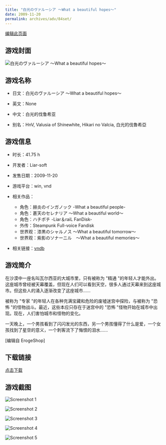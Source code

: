 ```yaml
---
title: "白光のヴァルーシア ～What a beautiful hopes～"
date: 2009-11-20
permalink: archives/adv/84set/
---
```

[编辑此页面](https://github.com/ACG-3/ADV3-source/blob/main/source/_posts/%E7%99%BD%E5%85%89%E3%81%AE%E3%83%B4%E3%82%A1%E3%83%AB%E3%83%BC%E3%82%B7%E3%82%A2%20%EF%BD%9EWhat%20a%20beautiful%20hopes%EF%BD%9E.md)

## 游戏封面

![白光のヴァルーシア ～What a beautiful hopes～](https://pan.timero.xyz/d/onedrive/img_lib_001/%E7%99%BD%E5%85%89%E3%81%AE%E3%83%B4%E3%82%A1%E3%83%AB%E3%83%BC%E3%82%B7%E3%82%A2%20%EF%BD%9EWhat%20a%20beautiful%20hopes%EF%BD%9E_cover.avif)


## 游戏名称

- 日文：白光のヴァルーシア ～What a beautiful hopes～
- 英文：None
- 中文：白光的伐鲁希亚

- 别名：HnV, Valusia of Shinewhite, Hikari no Valcia, 白光的伐魯希亞


## 游戏信息

- 时长：41.75 h
- 开发者：Liar-soft
- 发售日期：2009-11-20
- 游戏平台：win, vnd
- 相关作品：
   - 角色：赫炎のインガノック -What a beautiful people-
   - 角色：蒼天のセレナリア ～What a beautiful world～
   - 角色：ハチポチ -Liar＆raiL FanDisk-
   - 外传：Steampunk Full-voice Fandisk
   - 世界观：漆黒のシャルノス ～What a beautiful tomorrow～
   - 世界观：紫影のソナーニル　～What a beautiful memories～

- 相关链接：[vndb](https://vndb.org/v2390)


## 游戏简介

在沙漠中一座名叫瓦尔西亚的大城市里，只有被称为 "精通 "的年轻人才能外出。这座城市曾经被天幕覆盖，但现在人们可以看到天空，很多人通过天幕来到这座城市。但这些人的涌入逐渐改变了这座城市......

被称为 "专家 "的年轻人在各种充满宝藏和危险的废墟迷宫中探险，与被称为 "恐怖 "的怪物战斗。最近，这些本应只存在于迷宫中的 "恐怖 "怪物开始在城市中出现。现在，人们害怕城市和怪物的变化。

一天晚上，一个男孩看到了闪闪发光的东西，另一个男孩懂得了什么是爱，一个女孩找到了星空的意义，一个刺客流下了悔恨的泪水......

[编辑自 ErogeShop]


## 下载链接

[点击下载](https://pan.timero.xyz/onedrive/adv_lib_001/%E7%99%BD%E5%85%89%E3%81%AE%E3%83%B4%E3%82%A1%E3%83%AB%E3%83%BC%E3%82%B7%E3%82%A2%20%EF%BD%9EWhat%20a%20beautiful%20hopes%EF%BD%9E)


## 游戏截图


![Screenshot 1](https://pan.timero.xyz/d/onedrive/img_lib_001/%E7%99%BD%E5%85%89%E3%81%AE%E3%83%B4%E3%82%A1%E3%83%AB%E3%83%BC%E3%82%B7%E3%82%A2%20%EF%BD%9EWhat%20a%20beautiful%20hopes%EF%BD%9E_Screenshot_1.avif)

![Screenshot 2](https://pan.timero.xyz/d/onedrive/img_lib_001/%E7%99%BD%E5%85%89%E3%81%AE%E3%83%B4%E3%82%A1%E3%83%AB%E3%83%BC%E3%82%B7%E3%82%A2%20%EF%BD%9EWhat%20a%20beautiful%20hopes%EF%BD%9E_Screenshot_2.avif)

![Screenshot 3](https://pan.timero.xyz/d/onedrive/img_lib_001/%E7%99%BD%E5%85%89%E3%81%AE%E3%83%B4%E3%82%A1%E3%83%AB%E3%83%BC%E3%82%B7%E3%82%A2%20%EF%BD%9EWhat%20a%20beautiful%20hopes%EF%BD%9E_Screenshot_3.avif)

![Screenshot 4](https://pan.timero.xyz/d/onedrive/img_lib_001/%E7%99%BD%E5%85%89%E3%81%AE%E3%83%B4%E3%82%A1%E3%83%AB%E3%83%BC%E3%82%B7%E3%82%A2%20%EF%BD%9EWhat%20a%20beautiful%20hopes%EF%BD%9E_Screenshot_4.avif)

![Screenshot 5](https://pan.timero.xyz/d/onedrive/img_lib_001/%E7%99%BD%E5%85%89%E3%81%AE%E3%83%B4%E3%82%A1%E3%83%AB%E3%83%BC%E3%82%B7%E3%82%A2%20%EF%BD%9EWhat%20a%20beautiful%20hopes%EF%BD%9E_Screenshot_5.avif)

